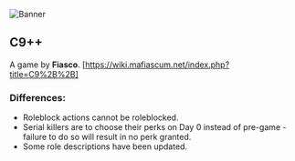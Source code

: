 ![Banner](flavours/c9++/assets/Banner?raw=true)
## C9++
A game by **Fiasco**.
[https://wiki.mafiascum.net/index.php?title=C9%2B%2B]

### Differences:
- Roleblock actions cannot be roleblocked.
- Serial killers are to choose their perks on Day 0 instead of pre-game - failure to do so will result in no perk granted.
- Some role descriptions have been updated.
